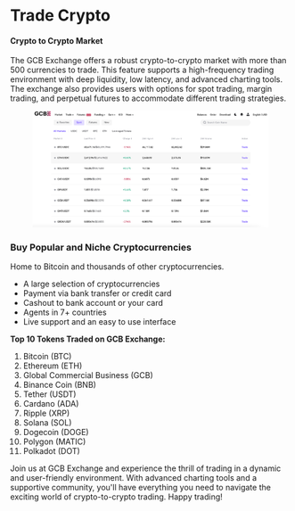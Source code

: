 # Trade Crypto

#### Crypto to Crypto Market

The GCB Exchange offers a robust crypto-to-crypto market with more than 500 currencies to trade. This feature supports a high-frequency trading environment with deep liquidity, low latency, and advanced charting tools. The exchange also provides users with options for spot trading, margin trading, and perpetual futures to accommodate different trading strategies.

<figure><img src="../../.gitbook/assets/GCB exchange.png" alt=""><figcaption></figcaption></figure>

### Buy Popular and Niche Cryptocurrencies

Home to Bitcoin and thousands of other cryptocurrencies.

* A large selection of cryptocurrencies
* Payment via bank transfer or credit card
* Cashout to bank account or your card
* Agents in 7+ countries
* Live support and an easy to use interface

**Top 10 Tokens Traded on GCB Exchange:**

1. Bitcoin (BTC)
2. Ethereum (ETH)
3. Global Commercial Business (GCB)
4. Binance Coin (BNB)
5. Tether (USDT)
6. Cardano (ADA)
7. Ripple (XRP)
8. Solana (SOL)
9. Dogecoin (DOGE)
10. Polygon (MATIC)
11. Polkadot (DOT)

Join us at GCB Exchange and experience the thrill of trading in a dynamic and user-friendly environment. With advanced charting tools and a supportive community, you'll have everything you need to navigate the exciting world of crypto-to-crypto trading. Happy trading!
